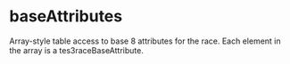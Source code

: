 # baseAttributes

Array-style table access to base 8 attributes for the race. Each element in the array is a tes3raceBaseAttribute.
